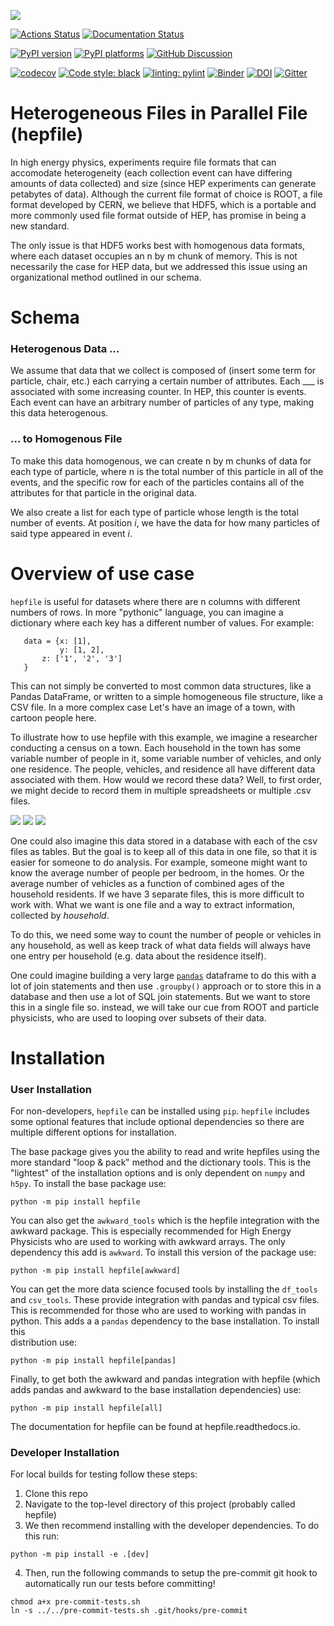 <!-- begin-logo -->
![](docs/images/hepfile-logo-small.png)
<!-- end-logo -->

[![Actions Status][actions-badge]][actions-link]
[![Documentation Status][rtd-badge]][rtd-link]
<!-- [![PyPI version][pypi-version]][pypi-link] -->
[![PyPI version](https://badge.fury.io/py/hepfile.svg)][pypi-link]
[![PyPI platforms][pypi-platforms]][pypi-link]
[![GitHub Discussion][github-discussions-badge]][github-discussions-link]

[![codecov](https://codecov.io/gh/mattbellis/hepfile/branch/main/graph/badge.svg?token=4OADJIUAPU)](https://codecov.io/gh/mattbellis/hepfile)
[![Code style: black][black-badge]][black-link]
[![linting: pylint](https://img.shields.io/badge/linting-pylint-yellowgreen)](https://github.com/pylint-dev/pylint)
[![Binder](https://mybinder.org/badge_logo.svg)](https://mybinder.org/v2/gh/mattbellis/hepfile/HEAD?urlpath=lab/tree/docs/examples/example_nb)
[![DOI](https://zenodo.org/badge/378834559.svg)](https://zenodo.org/badge/latestdoi/378834559)
[![Gitter][gitter-badge]][gitter-link]

[actions-badge]:            https://github.com/mattbellis/hepfile/workflows/CI/badge.svg
[actions-link]:             https://github.com/mattbellis/hepfile/actions
[black-badge]:              https://img.shields.io/badge/code%20style-black-000000.svg
[black-link]:               https://github.com/psf/black
[conda-badge]:              https://img.shields.io/conda/vn/conda-forge/hepfile
[conda-link]:               https://github.com/conda-forge/hepfile-feedstock
[github-discussions-badge]: https://img.shields.io/static/v1?label=Discussions&message=Ask&color=blue&logo=github
[github-discussions-link]:  https://github.com/mattbellis/hepfile/discussions
[gitter-badge]:             https://badges.gitter.im/https://github.com/mattbellis/hepfile/community.svg
[gitter-link]:              https://gitter.im/https://github.com/mattbellis/hepfile/community?utm_source=badge&utm_medium=badge&utm_campaign=pr-badge
[pypi-link]:                https://pypi.org/project/hepfile/
[pypi-platforms]:           https://img.shields.io/pypi/pyversions/hepfile
[pypi-version]:             https://badge.fury.io/py/hepfile.svg
[rtd-badge]:                https://readthedocs.org/projects/hepfile/badge/?version=latest
[rtd-link]:                 https://hepfile.readthedocs.io/en/latest/?badge=latest
[sk-badge]:                 https://scikit-hep.org/assets/images/Scikit--HEP-Project-blue.svg

# Heterogeneous Files in Parallel File (hepfile)

In high energy physics, experiments require file formats that can accomodate 
heterogeneity (each collection event can have differing amounts of data collected)
and size (since HEP experiments can generate petabytes of data). Although the current
file format of choice is ROOT, a file format developed by CERN, we believe that
HDF5, which is a portable and more commonly used file format outside of HEP,
has promise in being a new standard. 

The only issue is that HDF5 works best with homogenous data formats, where each
dataset occupies an n by m chunk of memory. This is not necessarily the case
for HEP data, but we addressed this issue using an organizational method outlined
in our schema.

# Schema

### Heterogenous Data ... 

We assume that data that we collect is composed of (insert some term for particle, 
chair, etc.) each carrying a certain number of attributes. Each ___ is associated 
with some increasing counter. In HEP, this counter is events. Each event can
have an arbitrary number of particles of any type, making this data heterogenous. 

### ... to Homogenous File 

To make this data homogenous, we can create n by m chunks of data for each type 
of particle, where n is the total number of this particle in all of the events, 
and the specific row for each of the particles contains all of the attributes 
for that particle in the original data.

We also create a list for each type of particle whose length is the total number
of events. At position *i*, we have the data for how many particles of said type
appeared in event *i*. 

# Overview of use case

`hepfile` is useful for datasets where there are n columns with different numbers
of rows. In more "pythonic" language, you can imagine a dictionary where each key
has a different number of values. For example:
```
   data = {x: [1],
           y: [1, 2],
	   z: ['1', '2', '3']
   }
```
This can not simply be converted to most common data structures, like a Pandas DataFrame,
or written to a simple homogeneous file structure, like a CSV file. In a more complex case
Let's have an image of a town, with cartoon people here. 

To illustrate how to use hepfile with this example, we imagine a researcher conducting 
a census on a town. Each household in the town has some variable number of people
in it, some variable number of vehicles, and only one residence. The people, vehicles,
and residence all have different data associated with them. How would we record 
these data? Well, to first order, we might decide to record them in multiple spreadsheets or 
multiple .csv files. 

![](docs/images/household_example_spreadsheet_00.png)
![](docs/images/household_example_spreadsheet_01.png)
![](docs/images/household_example_spreadsheet_02.png)

One could also imagine this data stored in a database with each of the csv files as tables.
But the goal is to keep all of this data in one file, so that it is easier for someone to
do analysis. For example, someone might want to know the average number of people per bedroom,
in the homes. Or the average number of vehicles as a function of combined ages of the household
residents. If we have 3 separate files, this is more difficult to work with. What we want is one
file and a way to extract information, collected by *household*.

To do this, we need some way to count the number of people or vehicles in any household,
as well as keep track of what data fields will always have one entry per household (e.g. data
about the residence itself).

One could imagine building a very large [`pandas`](https://pandas.pydata.org/]) dataframe to do this
with a lot of join statements and then use `.groupby()` approach or to store this in a database and
then use a lot of SQL join statements. But we want to store this in a single file so. instead, we will
take our cue from ROOT and particle physicists, who are used to looping over subsets of their data.

# Installation
### User Installation
For non-developers, `hepfile` can be installed using `pip`.
`hepfile` includes some optional features that include optional dependencies so there are multiple
different options for installation.

The base package gives you the ability to read and write hepfiles using the more standard "loop & pack"
method and the dictionary tools. This is the "lightest" of the installation options and  is only dependent
on `numpy` and `h5py`. To install the base package use:
```
python -m pip install hepfile
```

You can also get the `awkward_tools` which is the hepfile integration with the awkward package. This is
especially recommended for High Energy Physicists who are used to working with awkward arrays. The only
dependency this add is `awkward`. To install this version of the package use:
```
python -m pip install hepfile[awkward]
```

You can get the more data science focused tools by installing the `df_tools` and `csv_tools`. These provide
integration with pandas and typical csv files. This is recommended for those who are used to working
with pandas in python. This adds a a `pandas` dependency to the base installation. To install this \
distribution use:
```
python -m pip install hepfile[pandas]
```

Finally, to get both the awkward and pandas integration with hepfile (which adds pandas and awkward
to the base installation dependencies) use:
```
python -m pip install hepfile[all]
```

The documentation for hepfile can be found at hepfile.readthedocs.io.

### Developer Installation
For local builds for testing follow these steps:
1. Clone this repo
2. Navigate to the top-level directory of this project (probably called hepfile)
3. We then recommend installing with the developer dependencies. To do this run:
```
python -m pip install -e .[dev]
```
4. Then, run the following commands to setup the pre-commit git hook
to automatically run our tests before committing!
```
chmod a+x pre-commit-tests.sh
ln -s ../../pre-commit-tests.sh .git/hooks/pre-commit
```

